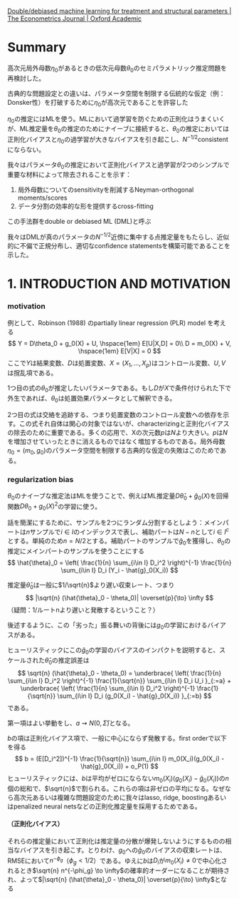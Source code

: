 [Double/debiased machine learning for treatment and structural parameters | The Econometrics Journal | Oxford Academic](https://academic.oup.com/ectj/article/21/1/C1/5056401)

# Summary

高次元局外母数$\eta_0$があるときの低次元母数$\theta_0$のセミパラメトリック推定問題を再検討した。

古典的な問題設定との違いは、パラメータ空間を制限する伝統的な仮定（例：Donsker性）を打破するために$\eta_0$が高次元であることを許容した

$\eta_0$の推定にはMLを使う。MLにおいて過学習を防ぐための正則化はうまくいくが、ML推定量を$\theta_0$の推定のためにナイーブに接続すると、$\theta_0$の推定においては正則化バイアスと$\eta_0$の過学習が大きなバイアスを引き起こし、$N^{-1/2}$consistentにならない。

我々はパラメータ$\theta_0$の推定において正則化バイアスと過学習が2つのシンプルで重要な材料によって除去されることを示す：

1. 局外母数についてのsensitivityを削減するNeyman-orthogonal moments/scores
2. データ分割の効率的な形を提供するcross-fitting

この手法群をdouble or debiased ML (DML)と呼ぶ

我々はDMLが真のパラメータの$N^{-1/2}$近傍に集中する点推定量をもたらし、近似的に不偏で正規分布し、適切なconfidence statementsを構築可能であることを示した。

# 1. INTRODUCTION AND MOTIVATION

### motivation

例として、Robinson (1988) のpartially linear regression (PLR) model を考える
$$
Y = D\theta_0 + g_0(X) + U, \hspace{1em} E[U|X,D] = 0\\
D = m_0(X) + V, \hspace{1em} E[V|X] = 0
$$
ここで$Y$は結果変数、$D$は処置変数、$X=(X_1, \dots, X_p)$はコントロール変数、$U,V$は撹乱項である。

1つ目の式の$\theta_0$が推定したいパラメータである。もし$D$が$X$で条件付けられた下で外生であれば、$\theta_0$は処置効果パラメータとして解釈できる。

2つ目の式は交絡を追跡する、つまり処置変数のコントロール変数への依存を示す。この式それ自体は関心の対象ではないが、characterizingと正則化バイアスの除去のために重要である。多くの応用で、Xの次元数$p$は$N$より大きい。$p$は$N$を増加させていったときに消えるものではなく増加するものである。局外母数$\eta_0=(m_0, g_0)$のパラメータ空間を制限する古典的な仮定の失敗はこのためである。

### regularization bias

$\theta_0$のナイーブな推定法はMLを使うことで、例えばML推定量$D\hat{\theta}_0 + \hat{g}_0(X)$を回帰関数$D\theta_0 + g_0(X)^2$の学習に使う。

話を簡潔にするために、サンプルを2つにランダム分割するとしよう：メインパートは$n$サンプルで$i\in I$のインデックスで表し、補助パートは$N-n$として$i \in I^c$とする。単純のため$n=N/2$とする。補助パートのサンプルで$\hat{g}_0$を獲得し、$\theta_0$の推定にメインパートのサンプルを使うことにする
$$
\hat{\theta}_0 = \left( \frac{1}{n} \sum_{i\in I} D_i^2 \right)^{-1}
\frac{1}{n} \sum_{i\in I} D_i (Y_i - \hat{g}_0(X_i))
$$


推定量$\hat{\theta}_0$は一般に$1/\sqrt{n}$より遅い収束レート、つまり
$$
|\sqrt{n} (\hat{\theta}_0 - \theta_0)| \overset{p}{\to} \infty
$$
（疑問：1/ルートnより遅いと発散するということ？）

後述するように、この「劣った」振る舞いの背後には$g_0$の学習におけるバイアスがある。

ヒューリスティックにこの$\hat{g}_0$の学習のバイアスのインパクトを説明すると、スケールされた$\hat{\theta}_0$の推定誤差は
$$
\sqrt{n} (\hat{\theta}_0 - \theta_0) =
\underbrace{
    \left( \frac{1}{n} \sum_{i\in I} D_i^2 \right)^{-1}
    \frac{1}{\sqrt{n}} \sum_{i\in I} D_i U_i
}_{:=a}
+
\underbrace{
    \left( \frac{1}{n} \sum_{i\in I} D_i^2 \right)^{-1}
    \frac{1}{\sqrt{n}} \sum_{i\in I} D_i (g_0(X_i) - \hat{g}_0(X_i))
}_{:=b}
$$
である。

第一項はよい挙動をし、$a \rightsquigarrow N(0, \bar{\Sigma})$となる。

$b$の項は正則化バイアス項で、一般に中心にならず発散する。first orderで以下を得る
$$
b = (E[D_i^2])^{-1}
\frac{1}{\sqrt{n}} \sum_{i\in I}
m_0(X_i)(g_0(X_i) - \hat{g}_0(X_i)) + o_P(1)
$$
ヒューリスティックには、$b$は平均がゼロにならない$m_0(X_i)(g_0(X_i) - \hat{g}_0(X_i))$の$n$個の総和で、$\sqrt{n}$で割られる。これらの項は非ゼロの平均になる。なぜなら高次元あるいは複雑な問題設定のために我々はlasso, ridge, boostingあるいはpenalized neural netsなどの正則化推定量を採用するためである。

#### （正則化バイアス）

それらの推定量において正則化は推定量の分散が爆発しないようにするものの相当なバイアスを引き起こす。とりわけ、$g_0$への$\hat{g}_0$のバイアスの収束レートは、RMSEにおいて$n^{-\phi_g}$（$\phi_g < 1/2$）である。ゆえに$b$は$D_i$が$m_0(X_i)\neq 0$で中心化されるとき$\sqrt{n} n^{-\phi_g} \to \infty$の確率的オーダーになることが期待され、よって$|\sqrt{n} (\hat{\theta}_0 - \theta_0)| \overset{p}{\to} \infty$となる